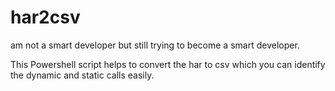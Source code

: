 # har2csv

am not a smart developer but still trying to become a smart developer.

This Powershell script helps to convert the har to csv which you can identify the dynamic and static calls easily.
